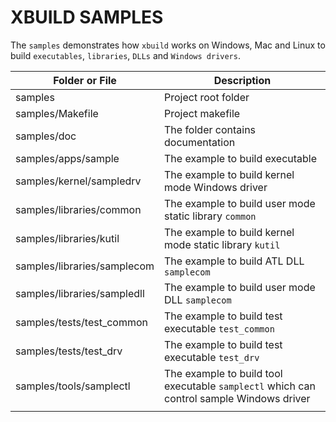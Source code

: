 # XBUILD SAMPLES

The `samples` demonstrates how `xbuild` works on Windows, Mac and Linux to build `executables`, `libraries`, `DLLs` and `Windows drivers`.


| Folder or File | Description |
|---|---|
| samples | Project root folder |
| samples/Makefile | Project makefile |
| samples/doc | The folder contains documentation |
| samples/apps/sample | The example to build executable |
| samples/kernel/sampledrv | The example to build kernel mode Windows driver |
| samples/libraries/common | The example to build user mode static library `common` |
| samples/libraries/kutil | The example to build kernel mode static library `kutil` |
| samples/libraries/samplecom | The example to build ATL DLL `samplecom` |
| samples/libraries/sampledll | The example to build user mode DLL `samplecom` |
| samples/tests/test_common | The example to build test executable `test_common` |
| samples/tests/test_drv | The example to build test executable `test_drv` |
| samples/tools/samplectl | The example to build tool executable `samplectl` which can control sample Windows driver |
| | |